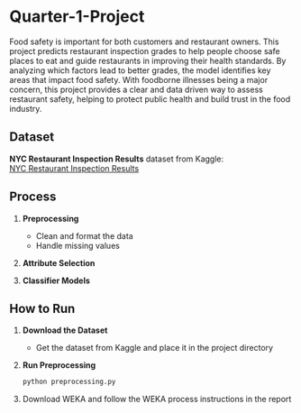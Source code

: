 # Quarter-1-Project

Food safety is important for both customers and restaurant owners. This project predicts restaurant inspection grades to help people choose safe places to eat and guide restaurants in improving their health standards. By analyzing which factors lead to better grades, the model identifies key areas that impact food safety. With foodborne illnesses being a major concern, this project provides a clear and data driven way to assess restaurant safety, helping to protect public health and build trust in the food industry.

## Dataset  
**NYC Restaurant Inspection Results** dataset from Kaggle:  
[NYC Restaurant Inspection Results](https://www.kaggle.com/datasets)  

## Process  
1. **Preprocessing**  
   - Clean and format the data  
   - Handle missing values  

2. **Attribute Selection**  

3. **Classifier Models**  

## How to Run  
1. **Download the Dataset**  
   - Get the dataset from Kaggle and place it in the project directory  

2. **Run Preprocessing**  
   ```bash
   python preprocessing.py
   ```
3. Download WEKA and follow the WEKA process instructions in the report
